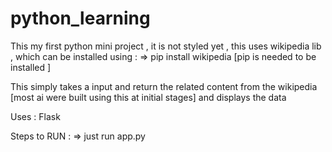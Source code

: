 # python_learning
This my first python mini project , it is not styled yet , 
this uses wikipedia lib , which can be installed using :
=> pip install wikipedia [pip is needed to be installed ]

This simply takes a input and return the related content from the
wikipedia [most ai were built using this at initial stages] and displays the data

Uses : Flask

Steps to RUN : 
=> just run app.py
